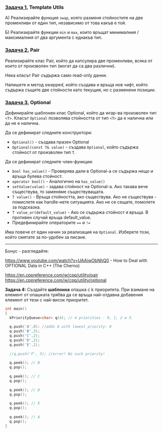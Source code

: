 ### <u>Задача 1.</u> Template Utils

А) Реализирайте функция `swap`, която разменя стойностите на две променливи от един тип, независимо от това какъв е той.

Б) Реализирайте функции `min` и `max`, които връщат минималния / максималния от два аргумента с еднакъв тип.

### <u>Задача 2.</u> Pair

Реализирайте клас Pair, който да капсулира две променливи, всяка от които от произволен тип (могат да са два различни). 

Нека класът Pair съдържа само read-only данни.

Напишете и метод swapped, който създава и връща нов чифт, който съдържа същите две стойности като текущия, но с разменени позиции.

### <u>Задача 3.</u> Optional

Дефинирайте шаблонен клас 
Optional, който да wrap-ва произволен тип `<T>`. Класът `Optional` позволява стойността от тип `<T>` да е налична или да не е налична.

Да се дефинират следните конструктори:
- `Optional()` - създава празен Optional
- `Optional(const T& value)` - създава `Optional`, който съдържа стойност от произволен тип `T`. 

Да се дефинират следните член-функции:
- `bool has_value()` - Проверява дали в Optional-а се съдържа нещо и връща булева стойност.
- `operator bool()` - Аналогично на `has_value()`
- `setValue(value)` - задава стойност на Optional-a. Ако такава вече съществува, то заменяме съществуващата.
- `T value()` - Връща стойността, ако съществува. Ако не съществува - помислете как handle-нете ситуацията. Ако не се сещате, помолете за подсказка.
- `T value_or(default_value)` - Ако се съдържа стойност я връща. В противен случай връща default_value.
- Предефинирайте операторите `==` и `!=`

Има повече от един начин за реализация на `Optional`. Изберете този, който смятате за по-удобен за писане. 

---

Бонус - разгледайте:

https://www.youtube.com/watch?v=UAAiwObNhQ0 - How to Deal with OPTIONAL Data in C++ (The Cherno)

https://en.cppreference.com/w/cpp/utility/pair
https://en.cppreference.com/w/cpp/utility/optional

**Задача 4:**
 Създайте **шаблонна** опашка с k приоритета. При взимане на елемент от опашката трябва да се връща най-отдавна добавения елемент от тези с най-висок приоритет. 

  ```c++
int main()
{
	kPriorityQueue<char> q(4); // 4 priorities - 0, 1, 2 и 3.
	
	q.push('A',0): //adds A with lowest priority: 0
	q.push('B',3);
	q.push('C',2);
	q.push('D',2);
	q.push('E',1);
	
	//q.push('F', 5); //error! No such priority!
	
	q.peek(); // B
	q.pop();
	
	q.peek(); // C
	q.pop();
	
	q.peek(); // D
	q.pop();
	
	q.peek(); // E
	q.pop();
	
	q.peek(); // A
	q.pop();
}
 ```